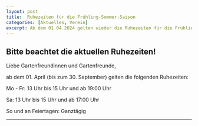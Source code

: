 ```yaml
---
layout: post
title:  Ruhezeiten für die Frühling-Sommer-Saison
categories: [Aktuelles, Verein]
excerpt: Ab dem 01.04.2024 gelten wieder die Ruhezeiten für die Frühling-Sommer-Saison.
---
```


## Bitte beachtet die aktuellen Ruhezeiten!

Liebe Gartenfreundinnen und Gartenfreunde,

ab dem 01. April (bis zum 30. September) gelten die folgenden Ruhezeiten:

Mo - Fr:      13 Uhr bis 15 Uhr und ab 19:00 Uhr

Sa:           13 Uhr bis 15 Uhr und ab 17:00 Uhr

So und an Feiertagen: Ganztägig

---
